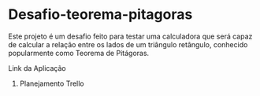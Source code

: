 # Desafio-teorema-pitagoras

Este projeto é um desafio feito para testar uma calculadora que será capaz de calcular a relação entre os lados de um triângulo retângulo, conhecido popularmente como Teorema de Pitágoras.

Link da Aplicação

1. Planejamento
Trello
